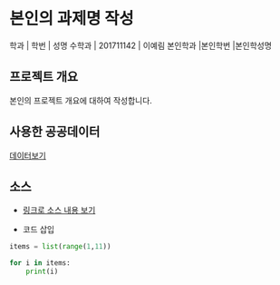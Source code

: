 # 본인의 과제명 작성

학과 | 학번 | 성명
수학과 | 201711142 | 이예림 
본인학과 |본인학번 |본인학성명


## 프로젝트 개요
본인의 프로젝트 개요에 대하여 작성합니다.

## 사용한 공공데이터 
[데이터보기](https://www.data.go.kr/dataset/fileDownload.do?atchFileId=FILE_000000001400378&fileDetailSn=1  )

## 소스
* [링크로 소스 내용 보기](https://www.youtube.com/watch?v=Ix2IiLX6mS0) 

* 코드 삽입
~~~python
items = list(range(1,11))

for i in items:
    print(i)
~~~
